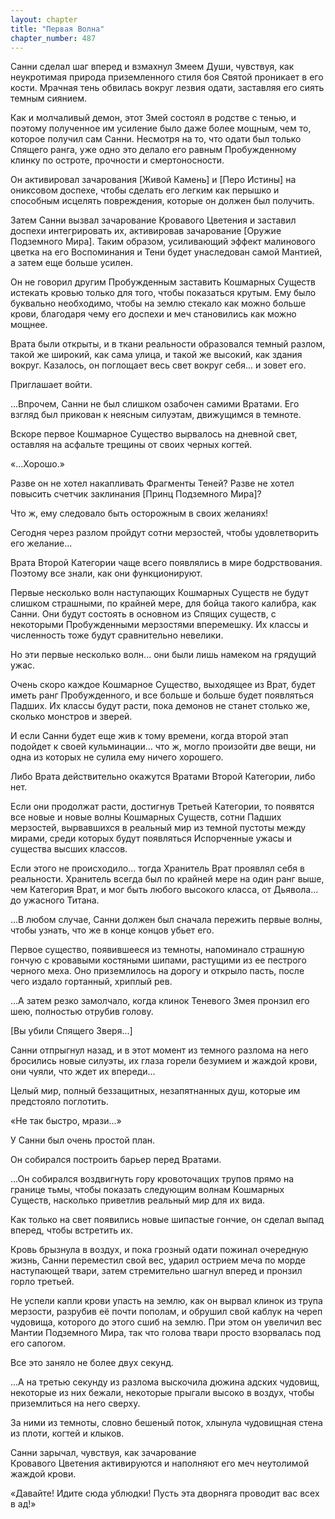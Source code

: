 ```yaml
---
layout: chapter
title: "Первая Волна"
chapter_number: 487
---
```


Санни сделал шаг вперед и взмахнул Змеем Души, чувствуя, как неукротимая природа приземленного стиля боя Святой проникает в его кости. Мрачная тень обвилась вокруг лезвия одати, заставляя его сиять темным сиянием.

Как и молчаливый демон, этот Змей состоял в родстве с тенью, и поэтому полученное им усиление было даже более мощным, чем то, которое получил сам Санни. Несмотря на то, что одати был только Спящего ранга, уже одно это делало его равным Пробужденному клинку по остроте, прочности и смертоносности.

Он активировал зачарования [Живой Камень] и [Перо Истины] на ониксовом доспехе, чтобы сделать его легким как перышко и способным исцелять повреждения, которые он должен был получить.

Затем Санни вызвал зачарование Кровавого Цветения и заставил доспехи интегрировать их, активировав зачарование [Оружие Подземного Мира]. Таким образом, усиливающий эффект малинового цветка на его Воспоминания и Тени будет унаследован самой Мантией, а затем еще больше усилен.

Он не говорил другим Пробужденным заставить Кошмарных Существ истекать кровью только для того, чтобы показаться крутым. Ему было буквально необходимо, чтобы на землю стекало как можно больше крови, благодаря чему его доспехи и меч становились как можно мощнее.

Врата были открыты, и в ткани реальности образовался темный разлом, такой же широкий, как сама улица, и такой же высокий, как здания вокруг. Казалось, он поглощает весь свет вокруг себя... и зовет его.

Приглашает войти.

...Впрочем, Санни не был слишком озабочен самими Вратами. Его взгляд был прикован к неясным силуэтам, движущимся в темноте.

Вскоре первое Кошмарное Существо вырвалось на дневной свет, оставляя на асфальте трещины от своих черных когтей.

«...Хорошо.»

Разве он не хотел накапливать Фрагменты Теней? Разве не хотел повысить счетчик заклинания [Принц Подземного Мира]?

Что ж, ему следовало быть осторожным в своих желаниях!

Сегодня через разлом пройдут сотни мерзостей, чтобы удовлетворить его желание...

Врата Второй Категории чаще всего появлялись в мире бодрствования. Поэтому все знали, как они функционируют.

Первые несколько волн наступающих Кошмарных Существ не будут слишком страшными, по крайней мере, для бойца такого калибра, как Санни. Они будут состоять в основном из Спящих существ, с некоторыми Пробужденными мерзостями вперемешку. Их классы и численность тоже будут сравнительно невелики.

Но эти первые несколько волн... они были лишь намеком на грядущий ужас.

Очень скоро каждое Кошмарное Существо, выходящее из Врат, будет иметь ранг Пробужденного, и все больше и больше будет появляться Падших. Их классы будут расти, пока демонов не станет столько же, сколько монстров и зверей.

И если Санни будет еще жив к тому времени, когда второй этап подойдет к своей кульминации... что ж, могло произойти две вещи, ни одна из которых не сулила ему ничего хорошего.

Либо Врата действительно окажутся Вратами Второй Категории, либо нет.

Если они продолжат расти, достигнув Третьей Категории, то появятся все новые и новые волны Кошмарных Существ, сотни Падших мерзостей, вырвавшихся в реальный мир из темной пустоты между мирами, среди которых будут появляться Испорченные ужасы и существа высших классов.

Если этого не происходило... тогда Хранитель Врат проявлял себя в реальности. Хранитель всегда был по крайней мере на один ранг выше, чем Категория Врат, и мог быть любого высокого класса, от Дьявола... до ужасного Титана.

...В любом случае, Санни должен был сначала пережить первые волны, чтобы узнать, что же в конце концов убьет его.

Первое существо, появившееся из темноты, напоминало страшную гончую с кровавыми костяными шипами, растущими из ее пестрого черного меха. Оно приземлилось на дорогу и открыло пасть, после чего издало гортанный, хриплый рев.

...А затем резко замолчало, когда клинок Теневого Змея пронзил его шею, полностью отрубив голову.

[Вы убили Спящего Зверя...]

Санни отпрыгнул назад, и в этот момент из темного разлома на него бросились новые силуэты, их глаза горели безумием и жаждой крови, они чуяли, что ждет их впереди...

Целый мир, полный беззащитных, незапятнанных душ, которые им предстояло поглотить.

«Не так быстро, мрази...»

У Санни был очень простой план.

Он собирался построить барьер перед Вратами.

...Он собирался воздвигнуть гору кровоточащих трупов прямо на границе тьмы, чтобы показать следующим волнам Кошмарных Существ, насколько приветлив реальный мир для их вида.

Как только на свет появились новые шипастые гончие, он сделал выпад вперед, чтобы встретить их.

Кровь брызнула в воздух, и пока грозный одати пожинал очередную жизнь, Санни переместил свой вес, ударил острием меча по морде наступающей твари, затем стремительно шагнул вперед и пронзил горло третьей.

Не успели капли крови упасть на землю, как он вырвал клинок из трупа мерзости, разрубив её почти пополам, и обрушил свой каблук на череп чудовища, которого до этого сшиб на землю. При этом он увеличил вес Мантии Подземного Мира, так что голова твари просто взорвалась под его сапогом.

Все это заняло не более двух секунд.

...А на третью секунду из разлома выскочила дюжина адских чудовищ, некоторые из них бежали, некоторые прыгали высоко в воздух, чтобы приземлиться на него сверху.

За ними из темноты, словно бешеный поток, хлынула чудовищная стена из плоти, когтей и клыков.

Санни зарычал, чувствуя, как зачарование Кровавого Цветения активируются и наполняют его меч неутолимой жаждой крови.

«Давайте! Идите сюда ублюдки! Пусть эта дворняга проводит вас всех в ад!»